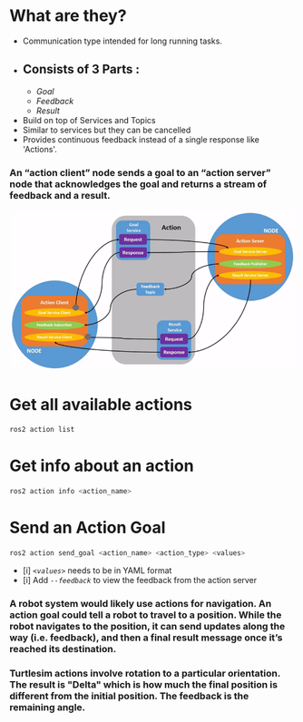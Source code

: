 # What are they?
- Communication type intended for long running tasks.
- ## Consists of 3 Parts : 
	- *Goal*
	- *Feedback*
	- *Result*
- Build on top of Services and Topics
- Similar to services but they can be cancelled
- Provides continuous feedback instead of a single response like 'Actions'.

### An “action client” node sends a goal to an “action server” node that acknowledges the goal and returns a stream of feedback and a result.

![Action-SingleActionClient](Images/Action-SingleActionClient.gif)

# Get all available actions
```sh
ros2 action list
```
# Get info about an action
```sh
ros2 action info <action_name>
```
# Send an Action Goal
```sh
ros2 action send_goal <action_name> <action_type> <values>
```
- [i] *`<values>`* needs to be in YAML format
- [i] Add *`--feedback`* to view the feedback from the action server

### A robot system would likely use actions for navigation. An action goal could tell a robot to travel to a position. While the robot navigates to the position, it can send updates along the way (i.e. feedback), and then a final result message once it’s reached its destination.

### Turtlesim actions involve rotation to a particular orientation. The result is "Delta" which is how much the final position is different from the initial position. The feedback is the remaining angle.

